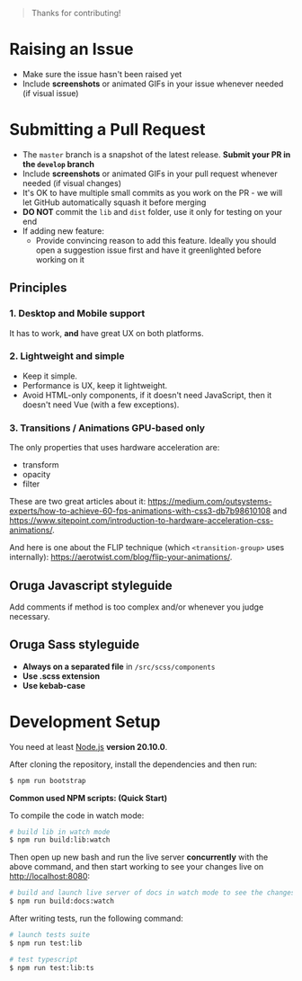 > Thanks for contributing!

# Raising an Issue

* Make sure the issue hasn't been raised yet
* Include **screenshots** or animated GIFs in your issue whenever needed (if visual issue)

# Submitting a Pull Request

* The ``master`` branch is a snapshot of the latest release. **Submit your PR in the ``develop`` branch**
* Include **screenshots** or animated GIFs in your pull request whenever needed (if visual changes)
* It's OK to have multiple small commits as you work on the PR - we will let GitHub automatically squash it before merging
* **DO NOT** commit the ``lib`` and ``dist`` folder, use it only for testing on your end
* If adding new feature:
    * Provide convincing reason to add this feature. Ideally you should open a suggestion issue first and have it greenlighted before working on it

## Principles

### 1. Desktop and Mobile support

It has to work, **and** have great UX on both platforms.

### 2. Lightweight and simple

* Keep it simple.
* Performance is UX, keep it lightweight.
* Avoid HTML-only components, if it doesn't need JavaScript, then it doesn't need Vue (with a few exceptions).

### 3. Transitions / Animations GPU-based only

The only properties that uses hardware acceleration are:

* transform
* opacity
* filter

These are two great articles about it: https://medium.com/outsystems-experts/how-to-achieve-60-fps-animations-with-css3-db7b98610108 and https://www.sitepoint.com/introduction-to-hardware-acceleration-css-animations/.

And here is one about the FLIP technique (which ``<transition-group>`` uses internally): https://aerotwist.com/blog/flip-your-animations/.

## Oruga Javascript styleguide

Add comments if method is too complex and/or whenever you judge necessary.

## Oruga Sass styleguide

* **Always on a separated file** in ``/src/scss/components``
* **Use .scss extension**
* **Use kebab-case**

# Development Setup

You need at least [Node.js](http://nodejs.org/) **version 20.10.0**.

After cloning the repository, install the dependencies and then run:

```bash
$ npm run bootstrap
```

**Common used NPM scripts: (Quick Start)**

To compile the code in watch mode:

```bash
# build lib in watch mode
$ npm run build:lib:watch
```

Then open up new bash and run the live server **concurrently** with the above command, and then start working to see your changes live on [http://localhost:8080](http://localhost:8080):

```bash
# build and launch live server of docs in watch mode to see the changes (it may take a few seconds)
$ npm run build:docs:watch
```

After writing tests, run the following command:


```bash
# launch tests suite
$ npm run test:lib

# test typescript
$ npm run test:lib:ts
```